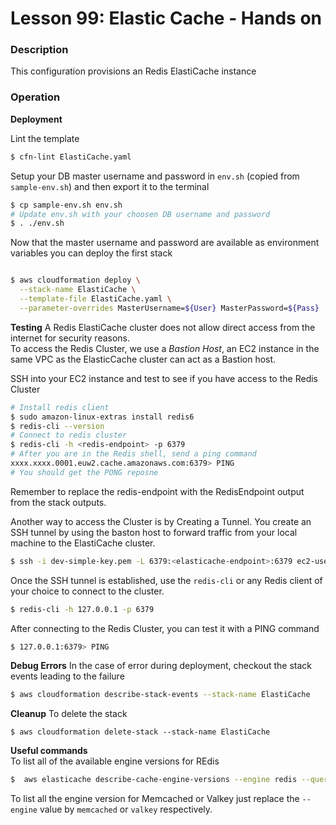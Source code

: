 # Lesson 99: Elastic Cache - Hands on

### Description

This configuration provisions an Redis ElastiCache instance

### Operation

**Deployment**

Lint the template

```bash
$ cfn-lint ElastiCache.yaml
```

Setup your DB master username and password in `env.sh` (copied from `sample-env.sh`) and then export it to the terminal

```bash
$ cp sample-env.sh env.sh
# Update env.sh with your choosen DB username and password
$ . ./env.sh
```

Now that the master username and password are available as environment variables you can deploy the first stack

```bash

$ aws cloudformation deploy \
  --stack-name ElastiCache \
  --template-file ElastiCache.yaml \
  --parameter-overrides MasterUsername=${User} MasterPassword=${Pass}
```

**Testing**
A Redis ElastiCache cluster does not allow direct access from the internet for security reasons.  
To access the Redis Cluster, we use a _Bastion Host_, an EC2 instance
in the same VPC as the ElasticCache cluster can act as a Bastion host.

SSH into your EC2 instance and test to see if you have access to the Redis Cluster

```bash
# Install redis client
$ sudo amazon-linux-extras install redis6
$ redis-cli --version
# Connect to redis cluster
$ redis-cli -h <redis-endpoint> -p 6379
# After you are in the Redis shell, send a ping command
xxxx.xxxx.0001.euw2.cache.amazonaws.com:6379> PING
# You should get the PONG reposne
```

Remember to replace the redis-endpoint with the RedisEndpoint output from the stack outputs.

Another way to access the Cluster is by Creating a Tunnel.
You create an SSH tunnel by using the baston host to forward traffic from your local machine to the ElastiCache cluster.

```bash
$ ssh -i dev-simple-key.pem -L 6379:<elasticache-endpoint>:6379 ec2-user@xx.xxx.xx
```

Once the SSH tunnel is established, use the `redis-cli` or any Redis client of your choice to connect to the cluster.

```bash
$ redis-cli -h 127.0.0.1 -p 6379
```

After connecting to the Redis Cluster, you can test it with a PING command

```bash
$ 127.0.0.1:6379> PING
```

**Debug Errors**
In the case of error during deployment, checkout the stack events leading to the failure

```bash
$ aws cloudformation describe-stack-events --stack-name ElastiCache
```

**Cleanup**
To delete the stack

```
$ aws cloudformation delete-stack --stack-name ElastiCache
```

**Useful commands**  
To list all of the available engine versions for REdis

```bash
$  aws elasticache describe-cache-engine-versions --engine redis --query "CacheEngineVersions[].EngineVersion"
```

To list all the engine version for Memcached or Valkey just replace the `--engine` value by `memcached` or `valkey` respectively.
